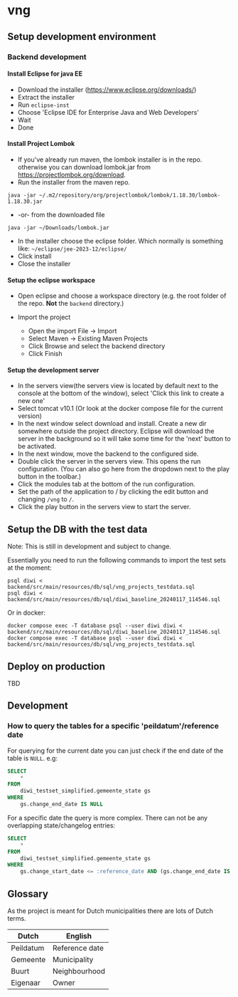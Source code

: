 # vng

## Setup development environment

### Backend development

#### Install Eclipse for java EE

- Download the installer (https://www.eclipse.org/downloads/)
- Extract the installer
- Run `eclipse-inst`
- Choose 'Eclipse IDE for Enterprise Java and Web Developers'
- Wait
- Done

#### Install Project Lombok

- If you've already run maven, the lombok installer is in the repo. otherwise you can download lombok.jar from https://projectlombok.org/download.
- Run the installer from the maven repo.

```
java -jar ~/.m2/repository/org/projectlombok/lombok/1.18.30/lombok-1.18.30.jar
```

- -or- from the downloaded file

```
java -jar ~/Downloads/lombok.jar
```

- In the installer choose the eclipse folder. Which normally is something like: `~/eclipse/jee-2023-12/eclipse/`
- Click install
- Close the installer

#### Setup the eclipse workspace

- Open eclipse and choose a workspace directory (e.g. the root folder of the repo. **Not** the `backend` directory.)
- Import the project

  - Open the import File → Import
  - Select Maven → Existing Maven Projects
  - Click Browse and select the backend directory
  - Click Finish

#### Setup the development server

- In the servers view(the servers view is located by default next to the console at the bottom of the window), select 'Click this link to create a new one'
- Select tomcat v10.1 (Or look at the docker compose file for the current version)
- In the next window select download and install. Create a new dir somewhere outside the project directory. Eclipse will download the server in the background so it will take some time for the 'next' button to be activated.
- In the next window, move the backend to the configured side.
- Double click the server in the servers view. This opens the run configuration. (You can also go here from the dropdown next to the play button in the toolbar.)
- Click the modules tab at the bottom of the run configuration.
- Set the path of the application to / by clicking the edit button and changing `/vng` to `/`.
- Click the play button in the servers view to start the server.

## Setup the DB with the test data

Note: This is still in development and subject to change.

Essentially you need to run the following commands to import the test sets at the moment:

```shell
psql diwi < backend/src/main/resources/db/sql/vng_projects_testdata.sql
psql diwi < backend/src/main/resources/db/sql/diwi_baseline_20240117_114546.sql
```

Or in docker:

```shell
docker compose exec -T database psql --user diwi diwi < backend/src/main/resources/db/sql/diwi_baseline_20240117_114546.sql
docker compose exec -T database psql --user diwi diwi < backend/src/main/resources/db/sql/vng_projects_testdata.sql
```

## Deploy on production

TBD

## Development

### How to query the tables for a specific 'peildatum'/reference date

For querying for the current date you can just check if the end date of the table is `NULL`. e.g:

```sql
SELECT
    *
FROM
    diwi_testset_simplified.gemeente_state gs
WHERE
    gs.change_end_date IS NULL
```

For a specific date the query is more complex. There can not be any overlapping state/changelog entries:

```sql
SELECT
    *
FROM
    diwi_testset_simplified.gemeente_state gs
WHERE
    gs.change_start_date <= :reference_date AND (gs.change_end_date IS NULL OR gs.change_end_date > :reference_date)
```

## Glossary

As the project is meant for Dutch municipalities there are lots of Dutch terms.

| Dutch     | English        |
| --------- | -------------- |
| Peildatum | Reference date |
| Gemeente  | Municipality   |
| Buurt     | Neighbourhood  |
| Eigenaar  | Owner          |
